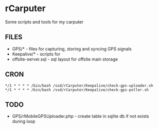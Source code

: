rCarputer
=========

Some scripts and tools for my carputer

FILES
----
* GPS/* - files for capturing, storing and syncing GPS signals
* Keepalive/* - scripts for 
* offsite-server.sql - sql layout for offsite main storage

CRON
----
```
*/1 * * * * /bin/bash /ssd/rCarputer/Keepalive/check-gps-uploader.sh
*/1 * * * * /bin/bash /ssd/rCarputer/Keepalive/check-gps-poller.sh
```

TODO
----
* GPS/rMobileGPSUploader.php - create table in sqlite db if not exists during loop

